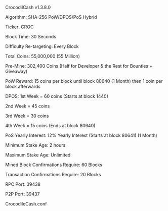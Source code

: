 
CrocodilCash v1.3.8.0

Algorithm: SHA-256 PoW/DPOS/PoS Hybrid

Ticker: CROC

Block Time: 30 Seconds

Difficulty Re-targeting: Every Block

Total Coins: 55,000,000 (55 Million)

Pre-Mine: 302,400 Coins (Half for Developer & the Rest for Bounties + Giveaway)

PoW Reward: 15 coins per block until block 80640 (1 Month) then 1 coin per block afterwards

DPOS: 1st Week = 60 coins (Starts at block 1440)

2nd Week = 45 coins

3rd Week = 30 coins

4th Week = 15 coins (Ends at block 80640)

PoS Yearly Interest: 12% Yearly Interest (Starts at block 80641) (1 Month)

Minimum Stake Age: 2 hours

Maximum Stake Age: Unlimited

Mined Block Confirmations Require: 60 Blocks

Transaction Confirmations Require: 20 Blocks

RPC Port: 39438

P2P Port: 39437

CrocodileCash.conf

